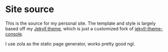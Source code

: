 # Site source

This is the source for my personal site. The template and style is largely
based off my [Jekyll theme](https://github.com/0undefined/jekyll-theme-console),
which is just a customized fork of
[jekyll-theme-console](https://github.com/b2a3e8/jekyll-theme-console).

I use zola as the static page generator, works pretty good ngl.
